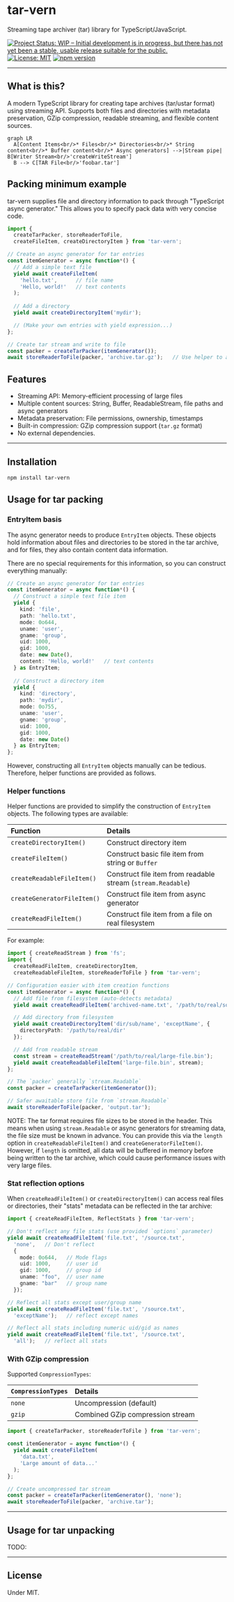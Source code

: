 # tar-vern

Streaming tape archiver (tar) library for TypeScript/JavaScript.

[![Project Status: WIP – Initial development is in progress, but there has not yet been a stable, usable release suitable for the public.](https://www.repostatus.org/badges/latest/wip.svg)](https://www.repostatus.org/#wip)
[![License: MIT](https://img.shields.io/badge/License-MIT-yellow.svg)](https://opensource.org/licenses/MIT)
[![npm version](https://img.shields.io/npm/v/tar-vern.svg)](https://www.npmjs.com/package/tar-vern)

----

## What is this?

A modern TypeScript library for creating tape archives (tar/ustar format) using streaming API. Supports both files and directories with metadata preservation, GZip compression, readable streaming, and flexible content sources.

```mermaid
graph LR
  A[Content Items<br/>* Files<br/>* Directories<br/>* String content<br/>* Buffer content<br/>* Async generators] -->|Stream pipe| B[Writer Stream<br/>'createWriteStream']
  B --> C[TAR File<br/>'foobar.tar']
```

## Packing minimum example

tar-vern supplies file and directory information to pack through "TypeScript async generator."
This allows you to specify pack data with very concise code.

```typescript
import {
  createTarPacker, storeReaderToFile,
  createFileItem, createDirectoryItem } from 'tar-vern';

// Create an async generator for tar entries
const itemGenerator = async function*() {
  // Add a simple text file
  yield await createFileItem(
    'hello.txt',      // file name
    'Hello, world!'   // text contents
  );
  
  // Add a directory
  yield await createDirectoryItem('mydir');

  // (Make your own entries with yield expression...)
};

// Create tar stream and write to file
const packer = createTarPacker(itemGenerator());
await storeReaderToFile(packer, 'archive.tar.gz');   // Use helper to awaitable
```

## Features

- Streaming API: Memory-efficient processing of large files
- Multiple content sources: String, Buffer, ReadableStream, file paths and async generators
- Metadata preservation: File permissions, ownership, timestamps
- Built-in compression: GZip compression support (`tar.gz` format)
- No external dependencies.

----

## Installation

```bash
npm install tar-vern
```

## Usage for tar packing

### EntryItem basis

The async generator needs to produce `EntryItem` objects.
These objects hold information about files and directories to be stored in the tar archive, and for files, they also contain content data information.

There are no special requirements for this information, so you can construct everything manually:

```typescript
// Create an async generator for tar entries
const itemGenerator = async function*() {
  // Construct a simple text file item
  yield {
    kind: 'file',
    path: 'hello.txt',
    mode: 0o644,
    uname: 'user',
    gname: 'group',
    uid: 1000,
    gid: 1000,
    date: new Date(),
    content: 'Hello, world!'   // text contents
  } as EntryItem;
  
  // Construct a directory item
  yield {
    kind: 'directory',
    path: 'mydir',
    mode: 0o755,
    uname: 'user',
    gname: 'group',
    uid: 1000,
    gid: 1000,
    date: new Date()
  } as EntryItem;
};
```

However, constructing all `EntryItem` objects manually can be tedious. Therefore, helper functions are provided as follows.

### Helper functions

Helper functions are provided to simplify the construction of `EntryItem` objects. The following types are available:

|Function|Details|
|:----|:----|
|`createDirectoryItem()`|Construct directory item|
|`createFileItem()`|Construct basic file item from string or `Buffer`|
|`createReadableFileItem()`|Construct file item from readable stream (`stream.Readable`)|
|`createGeneratorFileItem()`|Construct file item from async generator|
|`createReadFileItem()`|Construct file item from a file on real filesystem|

For example:

```typescript
import { createReadStream } from 'fs';
import { 
  createReadFileItem, createDirectoryItem,
  createReadableFileItem, storeReaderToFile } from 'tar-vern';

// Configuration easier with item creation functions
const itemGenerator = async function*() {
  // Add file from filesystem (auto-detects metadata)
  yield await createReadFileItem('archived-name.txt', '/path/to/real/source.txt');

  // Add directory from filesystem
  yield await createDirectoryItem('dir/sub/name', 'exceptName', { 
    directoryPath: '/path/to/real/dir' 
  });

  // Add from readable stream
  const stream = createReadStream('/path/to/real/large-file.bin');
  yield await createReadableFileItem('large-file.bin', stream);
};

// The `packer` generally `stream.Readable`
const packer = createTarPacker(itemGenerator());

// Safer awaitable store file from `stream.Readable`
await storeReaderToFile(packer, 'output.tar');
```

NOTE: The tar format requires file sizes to be stored in the header. This means when using `stream.Readable` or async generators for streaming data, the file size must be known in advance. You can provide this via the `length` option in `createReadableFileItem()` and `createGeneratorFileItem()`. However, if `length` is omitted, all data will be buffered in memory before being written to the tar archive, which could cause performance issues with very large files.

### Stat reflection options

When `createReadFileItem()` or `createDirectoryItem()` can access real files or directories, their "stats" metadata can be reflected in the tar archive:

```typescript
import { createReadFileItem, ReflectStats } from 'tar-vern';

// Don't reflect any file stats (use provided `options` parameter)
yield await createReadFileItem('file.txt', '/source.txt',
  'none',   // Don't reflect
  {
    mode: 0o644,   // Mode flags
    uid: 1000,     // user id
    gid: 1000,     // group id
    uname: "foo",  // user name
    gname: "bar"   // group name
  });

// Reflect all stats except user/group name
yield await createReadFileItem('file.txt', '/source.txt',
  'exceptName');   // reflect except names

// Reflect all stats including numeric uid/gid as names
yield await createReadFileItem('file.txt', '/source.txt',
  'all');   // reflect all stats
```

### With GZip compression

Supported `CompressionTypes`:

|`CompressionTypes`|Details|
|:----|:----|
|`none`|Uncompression (default)|
|`gzip`|Combined GZip compression stream|

```typescript
import { createTarPacker, storeReaderToFile } from 'tar-vern';

const itemGenerator = async function*() {
  yield await createFileItem(
    'data.txt',
    'Large amount of data...'
  );
};

// Create uncompressed tar stream
const packer = createTarPacker(itemGenerator(), 'none');
await storeReaderToFile(packer, 'archive.tar');
```

----

## Usage for tar unpacking

TODO:

----

## License

Under MIT.
